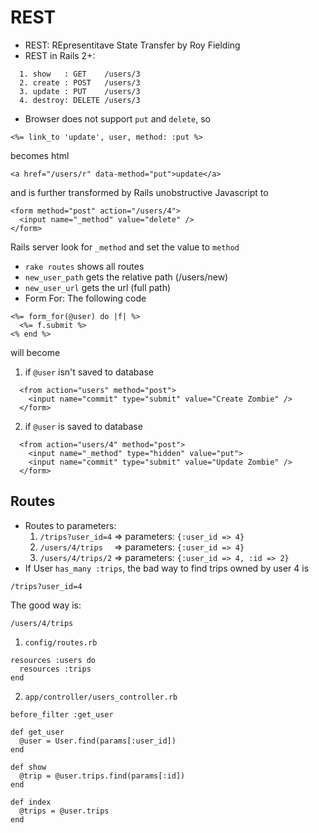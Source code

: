 # REST

* REST: REpresentitave State Transfer by Roy Fielding
* REST in Rails 2+:
```
  1. show   : GET    /users/3
  2. create : POST   /users/3
  3. update : PUT    /users/3
  4. destroy: DELETE /users/3
```
* Browser does not support `put` and `delete`, so
``` 
<%= link_to 'update', user, method: :put %>
```
becomes html
```
<a href="/users/r" data-method="put">update</a>
```
and is further transformed by Rails unobstructive Javascript to
```
<form method="post" action="/users/4">
  <input name="_method" value="delete" />
</form>
```
Rails server look for `_method` and set the value to `method`
* `rake routes` shows all routes
* `new_user_path` gets the relative path (/users/new)
* `new_user_url` gets the url (full path)
* Form For: The following code
```
<%= form_for(@user) do |f| %>
  <%= f.submit %>
<% end %>
```
will become
  1. if `@user` isn't saved to database
```
  <from action="users" method="post">
    <input name="commit" type="submit" value="Create Zombie" />
  </form>
```
  2. if `@user` is saved to database
```
  <from action="users/4" method="post">
    <input name="_method" type="hidden" value="put">
    <input name="commit" type="submit" value="Update Zombie" />
  </form>
```

## Routes
* Routes to parameters:
  1. `/trips?user_id=4` => parameters: `{:user_id => 4}`
  2. `/users/4/trips  ` => parameters: `{:user_id => 4}`
  3. `/users/4/trips/2` => parameters: `{:user_id => 4, :id => 2}`
* If User `has_many :trips`, the bad way to find trips owned by user 4 is
```
/trips?user_id=4
```
The good way is:
```
/users/4/trips
```
  1. `config/routes.rb`
```
resources :users do
  resources :trips
end
```
  2. `app/controller/users_controller.rb`
```
before_filter :get_user

def get_user
  @user = User.find(params[:user_id])
end

def show
  @trip = @user.trips.find(params[:id])
end

def index
  @trips = @user.trips
end
```
